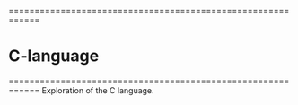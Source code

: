 ============================================================
# C-language
============================================================
Exploration of the C language.